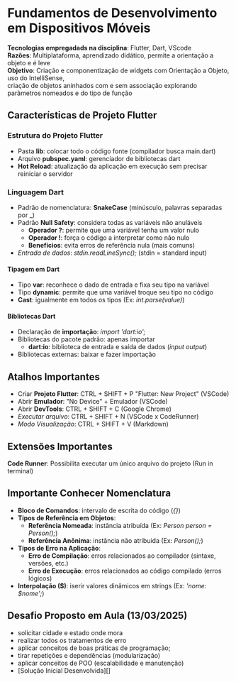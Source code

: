 # Fundamentos de Desenvolvimento em Dispositivos Móveis
**Tecnologias empregadads na disciplina**: Flutter, Dart, VScode  
**Razões**: Multiplataforma, aprendizado didático, permite a orientação a objeto e é leve  
**Objetivo**: Criação e componentização de widgets com Orientação a Objeto, uso do IntelliSense,  
criação de objetos aninhados com e sem associação explorando parâmetros nomeados e do tipo de função  

## Características de Projeto Flutter
### Estrutura do Projeto Flutter
- Pasta **lib**: colocar todo o código fonte (compilador busca main.dart)
- Arquivo **pubspec.yaml**: gerenciador de bibliotecas dart
- **Hot Reload**: atualização da aplicação em execução sem precisar reiniciar o servidor

### Linguagem Dart
- Padrão de nomenclatura: **SnakeCase** (minúsculo, palavras separadas por _)
- Padrão **Null Safety**: considera todas as variáveis não anuláveis
  - **Operador ?**: permite que uma variável tenha um valor nulo
  - **Operador !**: força o código a interpretar como não nulo
  - **Benefícios**: evita erros de referência nula (mais comuns)
- *Entrada de dados*: *stdin.readLineSync();* (stdin = standard input)

#### Tipagem em Dart
- Tipo **var**: reconhece o dado de entrada e fixa seu tipo na variável
- Tipo **dynamic**: permite que uma variável troque seu tipo no código
- **Cast**: igualmente em todos os tipos (Ex: *int.parse(value)*)

#### Bibliotecas Dart
- Declaração de **importação**: *import 'dart:io';*
- Bibliotecas do pacote padrão: apenas importar
  - **dart:io**: biblioteca de entrada e saída de dados (*input output*)
- Bibliotecas externas: baixar e fazer importação

## Atalhos Importantes
- Criar **Projeto Flutter**: CTRL + SHIFT + P "Flutter: New Project" (VSCode)
- Abrir **Emulador**: "No Device" + Emulador (VSCode)
- Abrir **DevTools**: CTRL + SHIFT + C (Google Chrome)
- *Executar arquivo*: CTRL + SHIFT + N (VSCode x CodeRunner)
- *Modo Visualização*: CTRL + SHIFT + V (Markdown)

## Extensões Importantes
**Code Runner**: Possibilita executar um único arquivo do projeto (Run in terminal)

## Importante Conhecer Nomenclatura
- **Bloco de Comandos**: intervalo de escrita do código (*{}*)
- **Tipos de Referência em Objetos**:
  - **Referência Nomeada**: instância atribuída (Ex: *Person person = Person();*)
  - **Referência Anônima**: instância não atribuida (Ex: *Person();*)
- **Tipos de Erro na Aplicação**:
  - **Erro de Compilação**: erros relacionados ao compilador (sintaxe, versões, etc.)
  - **Erro de Execução**: erros relacionados ao código compilado (erros lógicos)
- **Interpolação ($)**: iserir valores dinâmicos em strings (Ex: *'nome: $nome';*)

## Desafio Proposto em Aula (13/03/2025)
- solicitar cidade e estado onde mora
- realizar todos os tratamentos de erro
- aplicar conceitos de boas práticas de programação; 
- tirar repetições e dependências (modularização)
- aplicar conceitos de POO (escalabilidade e manutenção)
- [Solução Inicial Desenvolvida][]